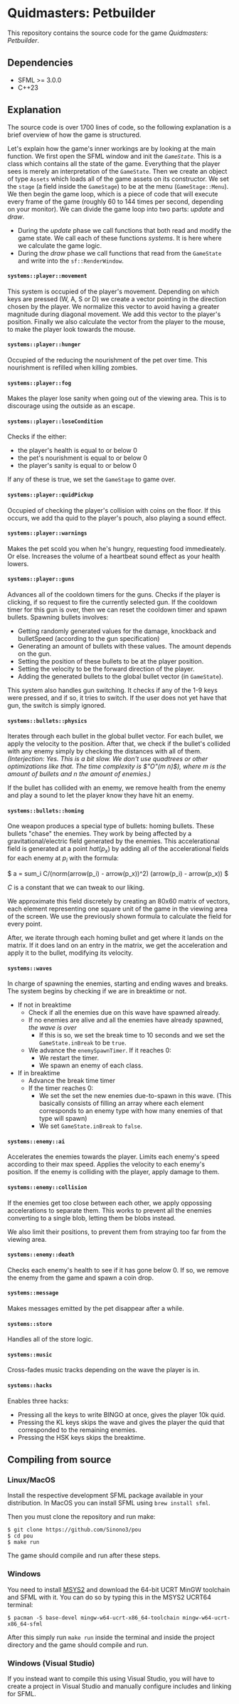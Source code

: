 # Quidmasters: Petbuilder

This repository contains the source code for the game *Quidmasters: Petbuilder*.

## Dependencies

- SFML >= 3.0.0
- C++23

## Explanation

The source code is over 1700 lines of code, so the following explanation is a brief overview of how the game is structured.

Let's explain how the game's inner workings are by looking at the main function.
We first open the SFML window and init the *`GameState`*. This is a class which contains all the state of the game. Everything that the player sees is merely an interpretation of the `GameState`.
Then we create an object of type `Assets` which loads all of the game assets on its constructor.
We set the `stage` (a field inside the `GameStage`) to be at the menu (`GameStage::Menu`).
We then begin the game loop, which is a piece of code that will execute every frame of the game (roughly 60 to 144 times per second, depending on your monitor). We can divide the game loop into two parts: _update_ and _draw_. 
- During the _update_ phase we call functions that both read and modify the game state. We call each of these functions *systems*. It is here where we calculate the game logic.
- During the _draw_ phase we call functions that read from the `GameState` and write into the `sf::RenderWindow`.

#### `systems::player::movement`

This system is occupied of the player's movement. Depending on which keys are pressed (W, A, S or D) we create a vector pointing in the direction chosen by the player. We normalize this vector to avoid having a greater magnitude during diagonal movement. We add this vector to the player's position. Finally we also calculate the vector from the player to the mouse, to make the player look towards the mouse.

#### `systems::player::hunger`

Occupied of the reducing the nourishment of the pet over time. This nourishment is refilled when killing zombies.

#### `systems::player::fog`

Makes the player lose sanity when going out of the viewing area. 
This is to discourage using the outside as an escape.

#### `systems::player::loseCondition`

Checks if the either:

+ the player's health is equal to or below 0
+ the pet's nourishment is equal to or below 0
+ the player's sanity is equal to or below 0

If any of these is true, we set the `GameStage` to game over.

#### `systems::player::quidPickup`

Occupied of checking the player's collision with coins on the floor.
If this occurs, we add tha quid to the player's pouch, also playing a sound effect.

#### `systems::player::warnings`
Makes the pet scold you when he's hungry, requesting food immedieately. Or else.
Increases the volume of a heartbeat sound effect as your health lowers.

#### `systems::player::guns`

Advances all of the cooldown timers for the guns.
Checks if the player is clicking, if so request to fire the currently selected gun.
If the cooldown timer for this gun is over, then we can reset the cooldown timer and spawn bullets.
Spawning bullets involves:

- Getting randomly generated values for the damage, knockback and bulletSpeed (according to the gun specification)
- Generating an amount of bullets with these values. The amount depends on the gun.
- Setting the position of these bullets to be at the player position.
- Setting the velocity to be the forward direction of the player.
- Adding the generated bullets to the global bullet vector (in `GameState`).

This system also handles gun switching. It checks if any of the 1-9 keys were pressed, and if so, it tries to switch.
If the user does not yet have that gun, the switch is simply ignored.

#### `systems::bullets::physics`

Iterates through each bullet in the global bullet vector.
For each bullet, we apply the velocity to the position.
After that, we check if the bullet's collided with any enemy simply by checking the distances with all of them.
_(Interjection: Yes. This is a bit slow. We don't use quadtrees or other optimizations like that. The time complexity is $"O"(m n)$), 
where $m$ is the amount of bullets and $n$ the amount of enemies.)_

If the bullet has collided with an enemy, we remove health from the enemy and play a sound to let the player know they have hit an enemy.

#### `systems::bullets::homing`

One weapon produces a special type of bullets: homing bullets. These bullets "chase" the enemies. They work by being affected by a gravitational/electric field generated by the enemies. This accelerational field is generated at a point $hat(p_x)$ by adding all of the accelerational fields for each enemy at $p_i$ with the formula:

$ a = sum_i C/(norm(arrow(p_i) - arrow(p_x))^2) (arrow(p_i) - arrow(p_x)) $

$C$ is a constant that we can tweak to our liking.

We approximate this field discretely by creating an 80x60 matrix of vectors,
each element representing one square unit of the game in the viewing area of the screen. We use the previously shown 
formula to calculate the field for every point.

After, we iterate through each homing bullet and get where it lands on the matrix.
If it does land on an entry in the matrix, we get the acceleration and apply it to the bullet, modifying its velocity.

#### `systems::waves`

In charge of spawning the enemies, starting and ending waves and breaks.
The system begins by checking if we are in breaktime or not.

- If not in breaktime
  - Check if all the enemies due on this wave have spawned already.
  - If no enemies are alive and all the enemies have already spawned, *the wave is over*
    - If this is so, we set the break time to 10 seconds and we set the `GameState.inBreak` to be `true`.
  - We advance the `enemySpawnTimer`. If it reaches 0:
    - We restart the timer.
    - We spawn an enemy of each class.
- If in breaktime
  - Advance the break time timer
  - If the timer reaches 0:
    - We set the set the new enemies due-to-spawn in this wave. (This basically consists of filling an array where each element corresponds to an enemy type with how many enemies of that type will spawn)
    - We set `GameState.inBreak` to `false`.

#### `systems::enemy::ai`

Accelerates the enemies towards the player.
Limits each enemy's speed according to their max speed.
Applies the velocity to each enemy's position.
If the enemy is colliding with the player, apply damage to them.

#### `systems::enemy::collision`

If the enemies get too close between each other, we apply oppossing accelerations to separate them.
This works to prevent all the enemies converting to a single blob, letting them be blobs instead.

We also limit their positions, to prevent them from straying too far from the viewing area.

#### `systems::enemy::death`

Checks each enemy's health to see if it has gone below 0.
If so, we remove the enemy from the game and spawn a coin drop.

#### `systems::message`

Makes messages emitted by the pet disappear after a while.

#### `systems::store`

Handles all of the store logic.

#### `systems::music`

Cross-fades music tracks depending on the wave the player is in.

#### `systems::hacks`

Enables three hacks:

- Pressing all the keys to write BINGO at once, gives the player 10k quid.
- Pressing the KL keys skips the wave and gives the player the quid that corresponded to the remaining enemies.
- Pressing the HSK keys skips the breaktime.

## Compiling from source

### Linux/MacOS

Install the respective development SFML package available in your distribution.
In MacOS you can install SFML using `brew install sfml`.

Then you must clone the repository and run make:

```
$ git clone https://github.com/Sinono3/pou
$ cd pou
$ make run
```

The game should compile and run after these steps.

### Windows

You need to install [MSYS2](https://www.msys2.org/) and download the 64-bit UCRT MinGW toolchain and SFML with it.
You can do so by typing this in the MSYS2 UCRT64 terminal:

```
$ pacman -S base-devel mingw-w64-ucrt-x86_64-toolchain mingw-w64-ucrt-x86_64-sfml
```

After this simply run `make run` inside the terminal and inside the project directory and the game should compile and run.

### Windows (Visual Studio)

If you instead want to compile this using Visual Studio, you will have to create a project in Visual Studio and manually configure includes and linking for SFML.
